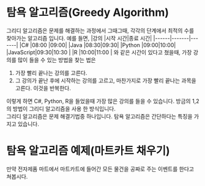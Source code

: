 # 탐욕 알고리즘(Greedy Algorithm)

그리디 알고리즘은 문제를 해결하는 과정에서 그때그때, 각각의 단계에서 최적의 수를 찾아가는 알고리즘 입니다.
예를 들면,
|강의 |시작 시간|종료 시간|
|------|-------|-------|
|C# |08:00 |09:00|
|Java |08:30|09:30|
|Python |09:00|10:00|
|JavaScript|09:30|10:30 |
|R |10:00|11:00 |
와 같은 시간이 있다고 쳤을때, 가장 강의를 많이 들을 수 있는 방법을 찾는 법은

1. 가장 빨리 끝나는 강의를 고른다.
2. 그 강의가 끝난 후에 시작하는 강의를 고르고, 마찬가지로 가장 빨리 끝나는 과목을 고른다. 이것을 반복한다.

이렇게 하면 C#, Python, R을 들었을때 가장 많은 강의를 들을 수 있습니다. 방금의 1,2의 방법이 그리디 알고리즘을 사용 한 방식입니다.
<br/>
그리디 알고리즘은 문제 해결기법중 하나입니다.
탐욕 알고리즘은 간단하다는 특징을 가지고 있습니다.

# 탐욕 알고리즘 예제(마트카트 채우기)

만약 전자제품 마트에서 마트카트에 들어간 모든 물건을 공짜로 주는 이벤트를 한다고 쳐봅시다.
